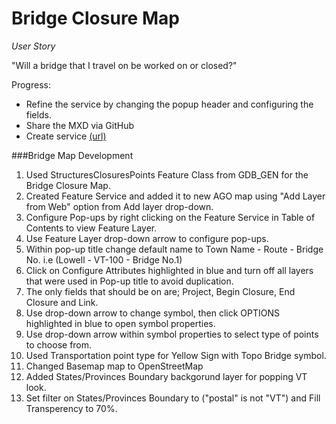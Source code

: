 Bridge Closure Map
============

_User Story_

"Will a bridge that I travel on be worked on or closed?"

Progress:

- Refine the service by changing the popup header and configuring the fields.
- Share the MXD via GitHub
- Create service [(url)](http://vtransmap01.aot.state.vt.us/arcgis/rest/services/vtp3/BridgeClosures/MapServer)

###Bridge Map Development

1. Used StructuresClosuresPoints Feature Class from GDB_GEN for the Bridge Closure Map.
2. Created Feature Service and added it to new AGO map using "Add Layer from Web" option from Add layer drop-down.
3. Configure Pop-ups by right clicking on the Feature Service in Table of Contents to view Feature Layer.
4. Use Feature Layer drop-down arrow to configure pop-ups.
5. Within pop-up title change default name to Town Name - Route - Bridge No. i.e  (Lowell - VT-100 - Bridge No.1)
6. Click on Configure Attributes highlighted in blue and turn off all layers that were used in Pop-up title to avoid duplication.
7. The only fields that should be on are; Project, Begin Closure, End Closure and Link.
8. Use drop-down arrow to change symbol, then click OPTIONS highlighted in blue to open symbol properties. 
9. Use drop-down arrow within symbol properties to select type of points to choose from. 
10. Used Transportation point type for Yellow Sign with Topo Bridge symbol.
11. Changed Basemap map to OpenStreetMap
12. Added States/Provinces Boundary backgorund layer for popping VT look.
13. Set filter on States/Provinces Boundary to ("postal" is not "VT") and Fill Transperency to 70%.
